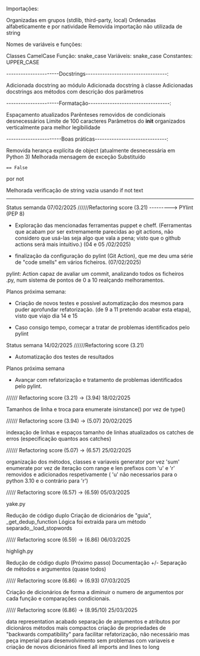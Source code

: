 Importações:

Organizadas em grupos (stdlib, third-party, local)
Ordenadas alfabeticamente e por natividade
Removida importação não utilizada de string

Nomes de variáveis e funções:

Classes CamelCase
Função: snake_case
Variáveis: snake_case
Constantes: UPPER_CASE

----------------------Docstrings----------------------------------:

Adicionada docstring ao módulo
Adicionada docstring à classe
Adicionadas docstrings aos métodos com descrição dos parâmetros

----------------------Formatação----------------------------------:

Espaçamento atualizados
Parênteses removidos de condicionais desnecessários
Limite de 100 caracteres
Parâmetros do __init__ organizados verticalmente para melhor legibilidade

-----------------------Boas práticas------------------------------:

Removida herança explícita de object (atualmente desnecessária em Python 3)
Melhorada mensagem de exceção
Substituído

    == False
por
    not

Melhorada verificação de string vazia usando if not text

-----------------------------------------------------------------------------------------------------------------------

Status semanda 07/02/2025   //////Refactoring score (3.21) ---------> PYlint (PEP 8)

- Exploração das mencionadas ferramentas puppet e cheff.
(Ferramentas que acabam por ser extremamente parecidas ao git actions, não considero que usá-las seja algo que vala a pena; visto que o github actions será mais intuitivo.) (04 e 05 /02/2025)

- finalização da configuração do pylint (Git Action), que me deu uma série de "code smells" em vários ficheiros. (07/02/2025)

pylint: Action capaz de avaliar um commit, analizando todos os ficheiros .py, num sistema de pontos de 0 a 10 realçando melhoramentos.

Planos próxima semana:

- Criação de novos testes e possivel automatização dos mesmos para puder aprofundar refatorização.
  (de 9 a 11 pretendo acabar esta etapa), visto que viajo dia 14 e 15

- Caso consigo tempo, começar a tratar de problemas identificados pelo pylint

Status semana 14/02/2025   //////Refactoring score (3.21)

- Automatização dos testes de resultados

Planos próxima semana

- Avançar com refatorização e tratamento de problemas identificados pelo pylint.

////// Refactoring score (3.21) -> (3.94) 18/02/2025

Tamanhos de linha e troca para enumerate
isinstance() por vez de type()

////// Refactoring score (3.94) -> (5.07) 20/02/2025

indexação de linhas e espaços
tamanho de linhas
atualizados os catches de erros (especificação quantos aos catches)

////// Refactoring score (5.07) -> (6.57) 25/02/2025

organização dos métodos, classes e variaveis
generator por vez 'sum'
enumerate por vez de iteração com range e len
prefixos com 'u' e 'r' removidos e adicionados respetivamente ( 'u' não necessarios para o python 3.10 e o contrário para 'r')


///// Refactoring score (6.57) -> (6.59) 05/03/2025

yake.py

Redução de código duplo
Criação de dicionários de "guia", _get_dedup_function
Lógica foi extraída para um método separado,_load_stopwords

///// Refactoring score (6.59) -> (6.86) 06/03/2025

highligh.py

Redução de código duplo (Próximo passo)
Documentação +/-
Separação de métodos e argumentos (quase todos)

///// Refactoring score (6.86) -> (6.93) 07/03/2025

Criação de dicionários de forma a diminuir o numero de argumentos por cada função e comparações condicionais.

///// Refactoring score (6.86) -> (8.95/10) 25/03/2025

data representation acabado
separação de argumentos e atributos por dicionáros
métodos mais compactos
criação de propriedades de "backwards compatibility" para facilitar refatorização, não necessário mas peça imperial para desenvolvimento sem problemas com variaveis e criação de novos dicionários
fixed all imports and lines to long
